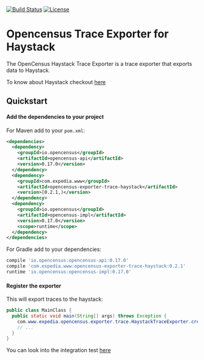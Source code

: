 [![Build Status](https://travis-ci.org/ExpediaDotCom/haystack-opencensus-exporter-java.svg?branch=master)](https://travis-ci.org/ExpediaDotCom/haystack-opencensus-exporter-java)
[![License](https://img.shields.io/badge/license-Apache%20License%202.0-blue.svg)](https://github.com/ExpediaDotCom/haystack/blob/master/LICENSE)

# Opencensus Trace Exporter for Haystack

The OpenCensus Haystack Trace Exporter is a trace exporter that exports data to Haystack.

To know about Haystack checkout [here](https://expediadotcom.github.io/haystack/)

## Quickstart

#### Add the dependencies to your project
For Maven add to your `pom.xml`:
```xml
<dependencies>
  <dependency>
    <groupId>io.opencensus</groupId>
    <artifactId>opencensus-api</artifactId>
    <version>0.17.0</version>
  </dependency>
  <dependency>
    <groupId>com.expedia.www</groupId>
    <artifactId>opencensus-exporter-trace-haystack</artifactId>
    <version>[0.2.1,)</version>
  </dependency>
  <dependency>
    <groupId>io.opencensus</groupId>
    <artifactId>opencensus-impl</artifactId>
    <version>0.17.0</version>
    <scope>runtime</scope>
  </dependency>
</dependencies>
```

For Gradle add to your dependencies:
```groovy
compile 'io.opencensus:opencensus-api:0.17.0'
compile 'com.expedia.www:opencensus-exporter-trace-haystack:0.2.1'
runtime 'io.opencensus:opencensus-impl:0.17.0'
```

#### Register the exporter

This will export traces to the haystack:

```java
public class MainClass {
  public static void main(String[] args) throws Exception {
    com.www.expedia.opencensus.exporter.trace.HaystackTraceExporter.createAndRegister(new GrpcAgentDispatcherConfig("haystack-agent", 35000), "my-service");
    // ...
  }
}
```

You can look into the integration test [here](src/test/scala/com/www/expedia/opencensus/exporter/trace/HaystackExporterIntegrationSpec.scala)
